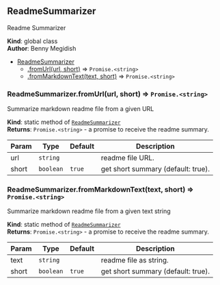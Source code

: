 <a name="ReadmeSummarizer"></a>

## ReadmeSummarizer
Readme Summarizer

**Kind**: global class  
**Author**: Benny Megidish  

* [ReadmeSummarizer](#ReadmeSummarizer)
    * [.fromUrl(url, short)](#ReadmeSummarizer.fromUrl) ⇒ <code>Promise.&lt;string&gt;</code>
    * [.fromMarkdownText(text, short)](#ReadmeSummarizer.fromMarkdownText) ⇒ <code>Promise.&lt;string&gt;</code>

<a name="ReadmeSummarizer.fromUrl"></a>

### ReadmeSummarizer.fromUrl(url, short) ⇒ <code>Promise.&lt;string&gt;</code>
Summarize markdown readme file from a given URL

**Kind**: static method of [<code>ReadmeSummarizer</code>](#ReadmeSummarizer)  
**Returns**: <code>Promise.&lt;string&gt;</code> - a promise to receive the readme summary.  

| Param | Type | Default | Description |
| --- | --- | --- | --- |
| url | <code>string</code> |  | readme file URL. |
| short | <code>boolean</code> | <code>true</code> | get short summary (default: true). |

<a name="ReadmeSummarizer.fromMarkdownText"></a>

### ReadmeSummarizer.fromMarkdownText(text, short) ⇒ <code>Promise.&lt;string&gt;</code>
Summarize markdown readme file from a given text string

**Kind**: static method of [<code>ReadmeSummarizer</code>](#ReadmeSummarizer)  
**Returns**: <code>Promise.&lt;string&gt;</code> - a promise to receive the readme summary.  

| Param | Type | Default | Description |
| --- | --- | --- | --- |
| text | <code>string</code> |  | readme file as string. |
| short | <code>boolean</code> | <code>true</code> | get short summary (default: true). |

